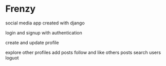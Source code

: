 # Frenzy
social media app created with django 





login and signup with authentication




create and update profile



explore other profiles
add posts
follow and like others posts
search users
loguot
